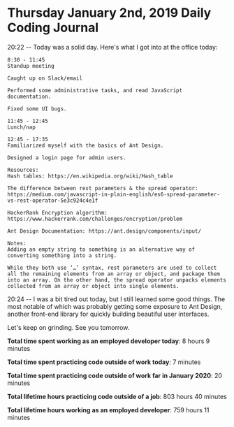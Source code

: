 # Thursday January 2nd, 2019 Daily Coding Journal

20:22 -- Today was a solid day. Here's what I got into at the office today:
```
8:30 - 11:45
Standup meeting

Caught up on Slack/email

Performed some administrative tasks, and read JavaScript documentation.

Fixed some UI bugs.

11:45 - 12:45
Lunch/nap

12:45 - 17:35
Familiarized myself with the basics of Ant Design.

Designed a login page for admin users.

Resources:
Hash tables: https://en.wikipedia.org/wiki/Hash_table

The difference between rest parameters & the spread operator: https://medium.com/javascript-in-plain-english/es6-spread-parameter-vs-rest-operator-5e3c924c4e1f

HackerRank Encryption algorithm: https://www.hackerrank.com/challenges/encryption/problem

Ant Design Documentation: https://ant.design/components/input/

Notes:
Adding an empty string to something is an alternative way of converting something into a string.

While they both use ‘…’ syntax, rest parameters are used to collect all the remaining elements from an array or object, and package them into an array. On the other hand, the spread operator unpacks elements collected from an array or object into single elements.
```
20:24 -- I was a bit tired out today, but I still learned some good things. The most notable of which was probably getting some exposure to Ant Design, another front-end library for quickly building beautiful user interfaces.

Let's keep on grinding. See you tomorrow.

**Total time spent working as an employed developer today**: 8 hours 9 minutes

**Total time spent practicing code outside of work today**: 7 minutes

**Total time spent practicing code outside of work far in January 2020**: 20 minutes

**Total lifetime hours practicing code outside of a job**: 803 hours 40 minutes

**Total lifetime hours working as an employed developer**: 759 hours 11 minutes